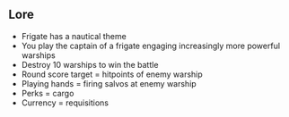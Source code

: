 
## Lore
- Frigate has a nautical theme
- You play the captain of a frigate engaging increasingly more powerful warships
- Destroy 10 warships to win the battle
- Round score target = hitpoints of enemy warship
- Playing hands = firing salvos at enemy warship
- Perks = cargo
- Currency = requisitions

